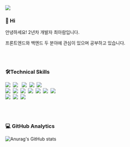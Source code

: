 <div align=left>

<img src="https://capsule-render.vercel.app/api?type=waving&color=auto&height=200&section=header&text=arami%20github!&fontSize=90" />

### 🙌 Hi
  <p> 안녕하세요! 2년차 개발자 최아람입니다.</p>
  <p>프론트엔드와 백엔드 두 분야에 관심이 있으며 공부하고 있습니다.</p>
<br><br>
  
  
### 🛠Technical Skills

<p align="left">
<img src="https://img.shields.io/badge/JavaScript-F7DF1E?style=flat&logo=javascript&logoColor=white"/>&nbsp
<img src="https://img.shields.io/badge/jQuery-0769AD?style=flat&logo=jquery&logoColor=white"/>&nbsp</a>&nbsp
<img src="https://img.shields.io/badge/HTML5-E34F26?style=flat&logo=html5&logoColor=white"/>&nbsp
<img src="https://img.shields.io/badge/CSS3-1572B6?style=flat&logo=css3&logoColor=white"/>&nbsp
<img src="https://img.shields.io/badge/Miplatform-F54997?style=flat&&logoColor=white"/>&nbsp
<br>
<img src="https://img.shields.io/badge/Java-007396?style=flat&logo=Java&logoColor=white"/>&nbsp
<img src="https://img.shields.io/badge/json-5E5C5C?style=flat&logo=json&logoColor=white"/>&nbsp
<img src="https://img.shields.io/badge/Spring-6DB33F?style=flat&logo=spring&logoColor=white"/>&nbsp
<img src="https://img.shields.io/badge/SpringBoot-6DB33F?style=flat&logo=SpringBoot&logoColor=white"/>&nbsp 
<img src="https://img.shields.io/badge/Oracle-F80000?style=flat&logo=Oracle&logoColor=white"/>&nbsp
<img src="https://img.shields.io/badge/Docker-2496ED?style=flat&logo=Docker&logoColor=white"/>&nbsp
<img src="https://img.shields.io/badge/jexframework-3361CC?style=flat&&logoColor=white"/></a>&nbsp
<br>
<img src="https://img.shields.io/badge/Eclipse-2C2255?style=flat&logo=eclipse&logoColor=white"/>&nbsp
<img src="https://img.shields.io/badge/Visual_Studio_Code-0078D4?style=flat&logo=visual%20studio%20code&logoColor=white"/>&nbsp
<img src="https://img.shields.io/badge/GitHub-100000?style=flat&logo=github&logoColor=white"/>

<br><br>

### 💻  GitHub Analytics

![Anurag's GitHub stats](https://github-readme-stats.vercel.app/api?username=aram-choi&theme=synthwave&show_icons=true)

</div>
<!--
**aram-choi/aram-choi** is a ✨ _special_ ✨ repository because its `README.md` (this file) appears on your GitHub profile.

Here are some ideas to get you started:

- 🔭 I’m currently working on ...
- 🌱 I’m currently learning ...
- 👯 I’m looking to collaborate on ...
- 🤔 I’m looking for help with ...
- 💬 Ask me about ...
- 📫 How to reach me: ...
- 😄 Pronouns: ...
- ⚡ Fun fact: ...
-->
